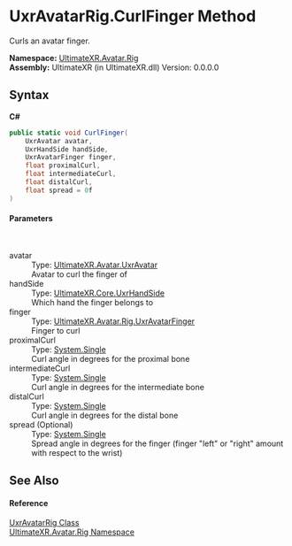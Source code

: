 # UxrAvatarRig.CurlFinger Method 
 

Curls an avatar finger.

**Namespace:**&nbsp;<a href="N_UltimateXR_Avatar_Rig">UltimateXR.Avatar.Rig</a><br />**Assembly:**&nbsp;UltimateXR (in UltimateXR.dll) Version: 0.0.0.0

## Syntax

**C#**<br />
``` C#
public static void CurlFinger(
	UxrAvatar avatar,
	UxrHandSide handSide,
	UxrAvatarFinger finger,
	float proximalCurl,
	float intermediateCurl,
	float distalCurl,
	float spread = 0f
)
```


#### Parameters
&nbsp;<dl><dt>avatar</dt><dd>Type: <a href="T_UltimateXR_Avatar_UxrAvatar">UltimateXR.Avatar.UxrAvatar</a><br />Avatar to curl the finger of</dd><dt>handSide</dt><dd>Type: <a href="T_UltimateXR_Core_UxrHandSide">UltimateXR.Core.UxrHandSide</a><br />Which hand the finger belongs to</dd><dt>finger</dt><dd>Type: <a href="T_UltimateXR_Avatar_Rig_UxrAvatarFinger">UltimateXR.Avatar.Rig.UxrAvatarFinger</a><br />Finger to curl</dd><dt>proximalCurl</dt><dd>Type: <a href="https://docs.microsoft.com/dotnet/api/system.single" target="_blank" rel="noopener noreferrer">System.Single</a><br />Curl angle in degrees for the proximal bone</dd><dt>intermediateCurl</dt><dd>Type: <a href="https://docs.microsoft.com/dotnet/api/system.single" target="_blank" rel="noopener noreferrer">System.Single</a><br />Curl angle in degrees for the intermediate bone</dd><dt>distalCurl</dt><dd>Type: <a href="https://docs.microsoft.com/dotnet/api/system.single" target="_blank" rel="noopener noreferrer">System.Single</a><br />Curl angle in degrees for the distal bone</dd><dt>spread (Optional)</dt><dd>Type: <a href="https://docs.microsoft.com/dotnet/api/system.single" target="_blank" rel="noopener noreferrer">System.Single</a><br />Spread angle in degrees for the finger (finger "left" or "right" amount with respect to the wrist)</dd></dl>

## See Also


#### Reference
<a href="T_UltimateXR_Avatar_Rig_UxrAvatarRig">UxrAvatarRig Class</a><br /><a href="N_UltimateXR_Avatar_Rig">UltimateXR.Avatar.Rig Namespace</a><br />